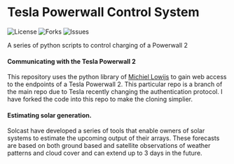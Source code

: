 # Tesla Powerwall Control System
![License](https://img.shields.io/github/license/scienceintheshed/Tesla_Powerwall_Control_System?label=LICENSE&?style=plastic&logo=appveyor)
![Forks](https://img.shields.io/github/forks/scienceintheshed/Tesla_Powerwall_Control_System?style=plastic&logo=appveyor)
![Issues](https://img.shields.io/github/issues/scienceintheshed/Tesla_Powerwall_Control_System?style=plastic&logo=appveyor)

A series of python scripts to control charging of a Powerwall 2

#### Communicating with the Tesla Powerwall 2
This repository uses the python library of [Michiel Lowijs](https://github.com/mlowijs/tesla_api/tree/fix-auth) to gain web access to the endpoints of a Tesla Powerwall 2.  This particular repo is a branch of the main repo due to Tesla recently changing the authentication protocol.  I have forked the code into this repo to make the cloning simplier.

#### Estimating solar generation.
Solcast have developed a series of tools that enable owners of solar systems to estimate the upcoming output of their arrays.  These forecasts are based on both ground based and satellite observations of weather patterns and cloud cover and can extend up to 3 days in the future.

